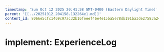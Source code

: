 ```yaml
---
timestamp: 'Sun Oct 12 2025 20:41:58 GMT-0400 (Eastern Daylight Time)'
parent: '[[../20251012_204158.132264e1.md]]'
content_id: 8066e5cfc1469c97ac32b16feeef46e4e15ba5e78db191ba3de27583a241a04c
---
```


# implement: ExperienceLog
